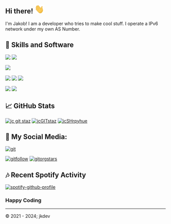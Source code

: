 ## Hi there! <img src="https://github.com/jkampich1411/jkampich1411/blob/main/gif/wave.gif" width="30px">

I'm Jakob! I am a developer who tries to make cool stuff. I operate a IPv6 network under my own AS Number.

## 🔧 Skills and Software
![](https://img.shields.io/badge/OS-Linux-informational?style=for-the-badge&logo=linux&logoColor=white&color=yellowgreen)
![](https://img.shields.io/badge/OS-Windows-informational?style=for-the-badge&logo=windows&logoColor=white&color=blue)

[![](https://img.shields.io/badge/Editor-Visual_Studio_Code-informational?style=for-the-badge&logo=visual-studio-code&logoColor=white&color=blueviolet)](#)

[![](https://img.shields.io/badge/Code-JavaScript-informational?style=for-the-badge&logo=javascript&logoColor=white&color=yellow)](#)
[![](https://img.shields.io/badge/Code-Python-informational?style=for-the-badge&logo=python&logoColor=white&color=informational)](#)
[![](https://img.shields.io/badge/Code-Kotlin-informational?style=for-the-badge&logo=kotlin&logoColor=white&color=informational)](#)

![](https://img.shields.io/badge/Shell-Bash-informational?style=for-the-badge&logo=gnu-bash&logoColor=white&color=success)
![](https://img.shields.io/badge/Shell-CMD-informational?style=for-the-badge&logo=gnu-bash&logoColor=white&color=blueviolet)

## &#x1f4c8; GitHub Stats
[![jc git staz](https://github-readme-stats.vercel.app/api?username=jkampich1411&show_icons=true&theme=synthwave&hide_border=true&count_private=true)](https://jkdev.io)
[![jcGITstaz](https://github-readme-stats.vercel.app/api/top-langs/?username=jkampich1411&theme=synthwave&hide_border=true&langs_count=3&exclude-repo=jcquest_bs)](https://jkdev.io)
[![jcSHrpyhue](https://github-readme-stats.vercel.app/api/pin/?username=jkampich1411&repo=pyhue&show_owner=true&theme=synthwave&hide_border=true)](https://github.com/jkampich1411/pyhue)

## 📱 My Social Media:
[![git](https://img.shields.io/badge/github-%2324292e.svg?&style=for-the-badge&logo=github&logoColor=white)]([4])

[![gitfollow](https://img.shields.io/github/followers/jkampich1411?logo=github&style=for-the-badge)](https://jkdev.io)
[![gitorgstars](https://img.shields.io/github/stars/jkdev-io?label=Org%20Stars&logo=github&style=for-the-badge)](https://jkdev.io)

## 🎶 Recent Spotify Activity
[![spotify-github-profile](https://spotify-github-profile.vercel.app/api/view?uid=31tu5zsz52b6xy5t4ucml56cvlzm&cover_image=true&theme=novatorem&show_offline=false&background_color=000000&interchange=false&bar_color=53b14f&bar_color_cover=false)](https://spotify-github-profile.vercel.app/api/view?uid=31tu5zsz52b6xy5t4ucml56cvlzm&redirect=true)

### Happy Coding
***

© 2021 - 2024; jkdev

<!--LINX-->
[4]: https://github.com/jkdev-io


<!--
**jkampich1411/jkampich1411** is a ✨ _special_ ✨ repository because its `README.md` (this file) appears on your GitHub profile.
-->
